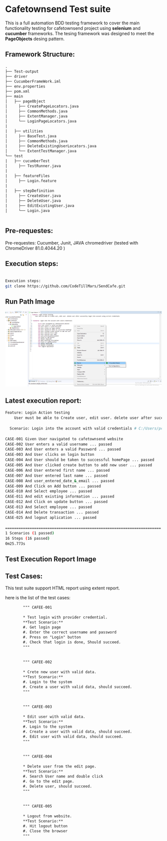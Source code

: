 # Cafetownsend Test suite
This is a full automation BDD testing framework to cover the main functionality testing for cafetownsend project using **selenium** and **cucumber** frameworks. The tesing framework was designed to meet the **PageObjects** desing pattern.

## Framework Structure:
```
.
├── Test-output
├── driver
├── CucumberFrameWork.iml
├── env.properties
├── pom.xml
├── main
│   ├── pageObject
│     ├── CreatePageLocators.java
│     ├── CommonMethods.java
|     ├── ExtentManager.java
│     └── LoginPageLocators.java
|
|   ├── utilities
│     ├── BaseTest.java
│     ├── CommonMethods.java
|     ├── DeleteExistingUserLocators.java
│     └── ExtentTestManager.java
└── test
|   ├── cucumberTest
│     ├── TestRunner.java
|
|   ├── featureFiles
│     ├── Login.feature
|
|   ├── stepDefinition
│     ├── CreateUser.java
│     ├── DeleteUser.java
|     ├── EditExistingUser.java
│     └── Login.java
 

```

## Pre-requestes:
Pre-requestes:
Cucumber, Junit, JAVA
chromedriver (tested with ChromeDriver 81.0.4044.20 )


## Execution steps:
```bash

Execution steps:
git clone https://github.com/CodeTillMars/SendCafe.git


```
## Run Path Image
![](https://github.com/CodeTillMars/SendCafe/blob/master/Run%20image.png)


## Latest execution report:
```bash
Feature: Login Action testing
	User must be able to Create user, edit user. delete user after successfuly login into account using correct credentials

  Scenario: Login into the account with valid credentials # C:/Users/pc/Desktop/CucumberFrameWork/src/test/java/featureFiles/Login.feature:5

CASE-001 Given User navigated to cafetownsend website
CASE-002 User enters a valid username ... passed
CASE-003 And User enters a valid Password ... passed
CASE-003 And User clicks on login button
CASE-004 And User should be taken to successful homePage ... passed
CASE-005 And User clicked create button to add new user ... passed
CASE-006 And User entered first name ... passed 
CASE-007 And User entered last name ... passed
CASE-008 And user_entered_date_&_email ... passed
CASE-009 And Click on Add button ... passed
CASE-010 And Select employee ... passed
CASE-011 And edit existing information ... passed
CASE-012 And Click on update button ... passed
CASE-013 And Select employee ... passed
CASE-014 And Delete transaction ... passed
CASE-025 And logout aplication ... passed

======================================================================
1 Scenarios (1 passed)
16 Steps (16 passed)
0m25.773s

```


## Test Execution Report Image



## Test Cases:
This test suite support HTML report using extent report.

here is the list of the test cases:

```
        """ CAFEE-001

        * Test login with provider credential.
        **Test Scenario:**
        #. Get login page
        #. Enter the correct username and password
        #. Press on "Login" button
        #. Check that login is done, Should succeed.
        """
    

        """ CAFEE-002

        * Crete new user with valid data.
        **Test Scenario:**
        #. Login to the system
        #. Create a user with valid data, should succeed.
        """


        """ CAFEE-003

        * Edit user with valid data.
        **Test Scenario:**
        #. Login to the system
        #. Create a user with valid data, should succeed.
        #. Edit user with valid data, should succeed.
        """


        """ CAFEE-004

        * Delete user from the edit page.
        **Test Scenario:**
        #. Search User name and double click
        #. Go to the edit page.
        #. Delete user, should succeed.
        """
		
		
		""" CAFEE-005

        * Logout from website.
        **Test Scenario:**
        #. Hit logout button 
        #. Close the browser
        """
```

